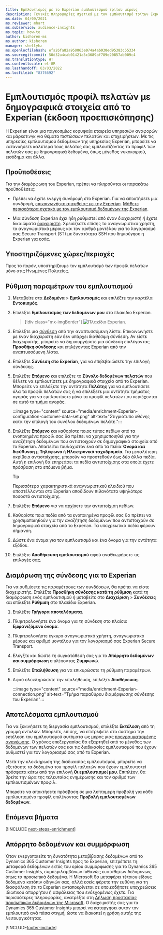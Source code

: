 ```yaml
---
title: Εμπλουτισμός με το Experian εμπλουτισμού τρίτου μέρους
description: Γενικές πληροφορίες σχετικά με τον εμπλουτισμό τρίτων Experian.
ms.date: 04/09/2021
ms.reviewer: mhart
ms.subservice: audience-insights
ms.topic: how-to
author: kishorem-ms
ms.author: kishorem
manager: shellyha
ms.openlocfilehash: efa26fa82a950063e074a4ab930ed95383c55334
ms.sourcegitcommit: 50d32a4cab01421a5c3689af789e20857ab009c4
ms.translationtype: HT
ms.contentlocale: el-GR
ms.lasthandoff: 03/03/2022
ms.locfileid: "8376692"
---
```

# <a name="enrich-customer-profiles-with-demographics-from-experian-preview"></a>Εμπλουτισμός προφίλ πελατών με δημογραφικά στοιχεία από το Experian (έκδοση προεπισκόπησης)

H Experian είναι μια παγκοσμίως κορυφαία εταιρεία υπηρεσιών αναφορών και μάρκετινγκ για θέματα πιστώσεων πελατών και επιχειρήσεων. Με τις υπηρεσίες εμπλουτισμού δεδομένων της υπηρεσίας Experian, μπορείτε να κατανοήσετε καλύτερα τους πελάτες σας εμπλουτίζοντας τα προφίλ των πελατών σας με δημογραφικά δεδομένα, όπως μέγεθος νυκοκοιριού, εισόδημα και άλλα.

## <a name="prerequisites"></a>Προϋποθέσεις

Για την διαμόρφωση του Experian, πρέπει να πληρούνται οι παρακάτω προϋποθέσεις:

- Πρέπει να έχετε ενεργή συνδρομή στο Experian. Για να αποκτήσετε μια συνδρομή, [επικοινωνήστε απευθείας με την Experian](https://www.experian.com/marketing-services/contact). [Μάθετε περισσότερα σχετικά με τον εμπλουτισμό δεδομένων της Experian](https://www.experian.com/marketing-services/microsoft?cmpid=ems_web_mci_cdppage).

- Μια σύνδεση Experian έχει ήδη ρυθμιστεί από έναν διαχειριστή *ή* έχετε δικαιώματα [διαχειριστή](permissions.md#admin). Χρειάζεστε επίσης το αναγνωριστικό χρήστη, το αναγνωριστικό μέρους και τον αριθμό μοντέλου για το λογαριασμό σας Secure Transport (ST) με δυνατότητα SSH που δημιούγησε η Experian για εσάς.

## <a name="supported-countriesregions"></a>Υποστηριζόμενες χώρες/περιοχές

Προς το παρόν, υποστηρίζουμε τον εμπλουτισμό των προφίλ πελατών μόνο στις Ηνωμένες Πολιτείες.

## <a name="configure-the-enrichment"></a>Ρύθμιση παραμέτρων του εμπλουτισμού

1. Μεταβείτε στα **Δεδομένα** > **Εμπλουτισμός** και επιλέξτε την καρτέλα **Εντοπισμός**.

1. Επιλέξτε **Εμπλουτισμός των δεδομένων μου** στο πλακίδιο Experian.

   > [!div class="mx-imgBorder"]
   > ![Πλακίδιο Experian.](media/experian-tile.png "Experian tile")
   > 

1. Επιλέξτε μια [σύνδεση](connections.md) από την αναπτυσσόμενη λίστα. Επικοινωνήστε με έναν διαχειριστή εάν δεν υπάρχει διαθέσιμη σύνδεση. Αν είστε διαχειριστής, μπορείτε να δημιουργήσετε μια σύνδεση επιλέγοντας **Προσθήκη σύνδεσης** και επιλέγοντας Experian από την αναπτυσσόμενη λίστα. 

1. Επιλέξτε **Σύνδεση στο Experian**, για να επιβεβαιώσετε την επιλογή σύνδεσης.

1.  Επιλέξτε **Επόμενο** και επιλέξτε το **Σύνολο δεδομένων πελατών** που θέλετε να εμπλουτίσετε με δημογραφικά στοιχεία από το Experian. Μπορείτε να επιλέξετε την οντότητα **Πελάτης** για να εμπλουτίσετε όλα τα προφίλ πελατών σας ή να επιλέξετε μια οντότητα τμήματος αγοράς για να εμπλουτίσετε μόνο τα προφίλ πελατών που περιέχονται σε αυτό το τμήμα αγοράς.

    :::image type="content" source="media/enrichment-Experian-configuration-customer-data-set.png" alt-text="Στιγμιότυπο οθόνης κατά την επιλογή του συνόλου δεδομένων πελάτη.":::

1. Επιλέξτε **Επόμενο** και καθορίστε ποιος τύπος πεδίων από τα ενοποιημένα προφίλ σας θα πρέπει να χρησιμοποιηθεί για την αναζήτηση δεδομένων που αντιστοιχούν σε δημογραφικά στοιχεία από το Experian. Απαιτείται τουλάχιστον ένα από τα πεδία **Όνομα και διεύθυνση** μ **Τηλέφωνο** ή **Ηλεκτρονικό ταχυδρομείο**. Για μεγαλύτερη ακρίβεια αντιστοίχισης, μπορούν να προστεθούν έως δύο άλλα πεδία. Αυτή η επιλογή θα επηρεάσει τα πεδία αντιστοίχισης στα οποία έχετε πρόσβαση στο επόμενο βήμα.

    > [!TIP]
    > Περισσότερα χαρακτηριστικά αναγνωριστικού κλειδιού που αποστέλλονται στο Experian αποδίδουν πιθανότατα υψηλότερο ποσοστό αντιστοίχισης.

1. Επιλέξτε **Επόμενο** για να αρχίσετε την αντιστοίχιση πεδίων.

1. Καθορίστε ποια πεδία από τα ενοποιημένα προφίλ σας θα πρέπει να χρησιμοποιηθούν για την αναζήτηση δεδομένων που αντιστοιχούν σε δημογραφικά στοιχεία από το Experian. Τα υποχρεωτικά πεδία φέρουν σήμανση.

1. Δώστε ένα όνομα για τον εμπλουτισμό και ένα όνομα για την οντότητα εξόδου.

1. Επιλέξτε **Αποθήκευση εμπλουτισμού** αφού αναθεωρήσετε τις επιλογές σας.

## <a name="configure-the-connection-for-experian"></a>Διαμόρωση της σύνδεσης για το Experian 

Για να ρυθμίσετε τις παραμέτρους των συνδέσεων, θα πρέπει να είστε διαχειριστής. Επιλέξτε **Προσθήκη σύνδεσης κατά τη ρύθμιση** κατά τη διαμόρφωση ενός εμπλουτισμού *ή* μεταβείτε στο **Διαχείριση** > **Συνδέσεις** και επίλεξτε **Ρύθμιση** στο πλακίδιο Experian.

1. Επιλέξτε **Γρήγορα αποτελέσματα**.

1. Πληκτρολογήστε ένα όνομα για τη σύνδεση στο πλαίσιο **Εμφανιζόμενο όνομα**.

1. Πληκτρολογήστε έγκυρο αναγνωριστικό χρήστη, αναγνωριστικό μέρους και αριθμό μοντέλου για τον λογαριασμό σας Experian Secure Transport.

1. Ελέγξτε και δώστε τη συγκατάθεσή σας για το **Απόρρητο δεδομένων και συμμόρφωση** επιλέγοντας **Συμφωνώ**.

1. Επιλέξτε **Επαλήθευση** για να επικυρώσετε τη ρύθμιση παραμέτρων.

1. Αφού ολοκληρώσετε την επαλήθευση, επιλέξτε **Αποθήκευση**.
   
   :::image type="content" source="media/enrichment-Experian-connection.png" alt-text="Τμήμα παραθύρου διαμόρφωσης σύνδεσης του Experian":::

## <a name="enrichment-results"></a>Αποτελέσματα εμπλουτισμού

Για να ξεκινήσετε τη διεργασία εμπλουτισμού, επιλέξτε **Εκτέλεση** από τη γραμμή εντολών. Μπορείτε, επίσης, να επιτρέψετε στο σύστημα την εκτέλεση του εμπλουτισμού αυτόματα ως μέρος μιας [προγραμματισμένης ανανέωσης](system.md#schedule-tab). Ο χρόνος επεξεργασίας θα εξαρτηθεί από το μέγεθος των δεδομένων των πελατών σας και τις διαδικασίες εμπλουτισμού που έχουν ρυθμιστεί για τον λογαριασμό σας από το Experian.

Μετά την ολοκλήρωση της διαδικασίας εμπλουτισμού, μπορείτε να εξετάσετε τα δεδομένα του προφίλ πελατών που έχουν εμπλουτιστεί πρόσφατα κάτω από την επιλογή **Οι εμπλουτισμοί μου**. Επιπλέον, θα βρείτε την ώρα της τελευταίας ενημέρωσης και τον αριθμό των εμπλουτισμένων προφίλ.

Μπορείτε να αποκτήσετε πρόσβαση σε μια λεπτομερή προβολή για κάθε εμπλουτισμένο προφίλ επιλέγοντας **Προβολή εμπλουτισμένων δεδομένων**.

## <a name="next-steps"></a>Επόμενα βήματα

[!INCLUDE [next-steps-enrichment](../includes/next-steps-enrichment.md)]

## <a name="data-privacy-and-compliance"></a>Απόρρητο δεδομένων και συμμόρφωση

Όταν ενεργοποιείτε τη δυνατότητα μεταβίβασης δεδομένων από το Dynamics 365 Customer Insights προς το Experian, επιτρέπετε τη μεταφορά δεδομένων εκτός του ορίου συμμόρφωσης για το Dynamics 365 Customer Insights, συμπεριλαμβάνων πιθανώς ευαίσθητων δεδομένων, όπως τα προσωπικά δεδομένα. Η Microsoft θα μεταφέρει τέτοιου είδους δεδομένα κατόπιν οδηγιών σας, αλλά εσείς φέρετε την ευθύνη για τη διασφάλιση ότι το Experian ανταποκρίνεται σε οποιεσδήποτε υποχρεώσεις ιδιωτικού απορρήτου ή ασφάλειας που ενδεχομένως έχετε. Για περισσότερες πληροφορίες, ανατρέξτε στη [Δήλωση προστασίας προσωπικών δεδομένων της Microsoft](https://go.microsoft.com/fwlink/?linkid=396732).
Ο διαχειριστής σας για το Dynamics 365 Customer Insights μπορεί να καταργήσει αυτόν τον εμπλουτισό ανά πάσα στιγμή, ώστε να διακοπεί η χρήση αυτής της λειτουργικότητας.


[!INCLUDE[footer-include](../includes/footer-banner.md)]
